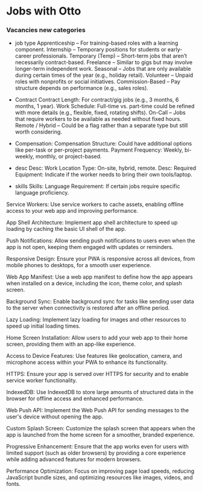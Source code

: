 # Jobs with Otto

### Vacancies new categories

- job type
  Apprenticeship – For training-based roles with a learning component.
  Internship – Temporary positions for students or early-career professionals.
  Temporary (Temp) – Short-term jobs that aren’t necessarily contract-based.
  Freelance – Similar to gigs but may involve longer-term independent work.
  Seasonal – Jobs that are only available during certain times of the year (e.g., holiday retail).
  Volunteer – Unpaid roles with nonprofits or social initiatives.
  Commission-Based – Pay structure depends on performance (e.g., sales roles).

- Contract
  Contract Length: For contract/gig jobs (e.g., 3 months, 6 months, 1 year).
  Work Schedule: Full-time vs. part-time could be refined with more details (e.g., flexible, fixed, rotating shifts).
  On-Call – Jobs that require workers to be available as needed without fixed hours.
  Remote / Hybrid – Could be a flag rather than a separate type but still worth considering.
- Compensation:
  Compensation Structure: Could have additional options like per-task or per-project payments.
  Payment Frequency: Weekly, bi-weekly, monthly, or project-based.
- desc
  Desc: Work Location Type: On-site, hybrid, remote.
  Desc: Required Equipment: Indicate if the worker needs to bring their own tools/laptop.
- skills
  Skills: Language Requirement: If certain jobs require specific language proficiency.

Service Workers: Use service workers to cache assets, enabling offline access to your web app and improving performance.

App Shell Architecture: Implement app shell architecture to speed up loading by caching the basic UI shell of the app.

Push Notifications: Allow sending push notifications to users even when the app is not open, keeping them engaged with updates or reminders.

Responsive Design: Ensure your PWA is responsive across all devices, from mobile phones to desktops, for a smooth user experience.

Web App Manifest: Use a web app manifest to define how the app appears when installed on a device, including the icon, theme color, and splash screen.

Background Sync: Enable background sync for tasks like sending user data to the server when connectivity is restored after an offline period.

Lazy Loading: Implement lazy loading for images and other resources to speed up initial loading times.

Home Screen Installation: Allow users to add your web app to their home screen, providing them with an app-like experience.

Access to Device Features: Use features like geolocation, camera, and microphone access within your PWA to enhance its functionality.

HTTPS: Ensure your app is served over HTTPS for security and to enable service worker functionality.

IndexedDB: Use IndexedDB to store large amounts of structured data in the browser for offline access and enhanced performance.

Web Push API: Implement the Web Push API for sending messages to the user's device without opening the app.

Custom Splash Screen: Customize the splash screen that appears when the app is launched from the home screen for a smoother, branded experience.

Progressive Enhancement: Ensure that the app works even for users with limited support (such as older browsers) by providing a core experience while adding advanced features for modern browsers.

Performance Optimization: Focus on improving page load speeds, reducing JavaScript bundle sizes, and optimizing resources like images, videos, and fonts.
